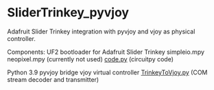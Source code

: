# SliderTrinkey_pyvjoy
Adafruit Slider Trinkey integration with pyvjoy and vjoy as physical controller.

Components:
UF2 bootloader for Adafruit Slider Trinkey
simpleio.mpy
neopixel.mpy (currently not used)
[code.py](CircuitPy/code.py) (circuitpy code)

Python 3.9
pyvjoy bridge
vjoy virtual controller
[TrinkeyToVjoy.py](Win10_Py/TrinkeyToVjoy.py) (COM stream decoder and transmitter)